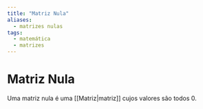 ```yaml
---
title: "Matriz Nula"
aliases:
  - matrizes nulas
tags:
  - matemática
  - matrizes
---
```


# Matriz Nula

Uma matriz nula é uma [[Matriz|matriz]] cujos valores são todos 0.
